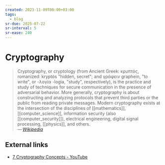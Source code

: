 ```yaml
---
created: 2023-11-09T00:00+03:00
tags:
  - blog
sr-due: 2025-07-22
sr-interval: 5
sr-ease: 240
---
```


# Cryptography

> Cryptography, or cryptology (from Ancient Greek: κρυπτός, romanized: kryptós "hidden, secret"; and γράφειν graphein, "to write", or -λογία -logia, "study", respectively), is the practice and study of techniques for secure communication in the presence of adversarial behavior. More generally, cryptography is about constructing and analyzing protocols that prevent third parties or the public from reading private messages. Modern cryptography exists at the intersection of the disciplines of [[mathematics]], [[computer_science]], information security (also [[computer_security]]), electrical engineering, digital signal processing, [[physics]], and others.\
> — <cite>[Wikipedia](https://en.wikipedia.org/wiki/Cryptography)</cite>

## External links

- [7 Cryptography Concepts - YouTube](https://www.youtube.com/watch?v=NuyzuNBFWxQ)
